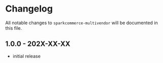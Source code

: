 # Changelog

All notable changes to `sparkcommerce-multivendor` will be documented in this file.

## 1.0.0 - 202X-XX-XX

- initial release
